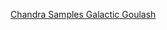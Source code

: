 [Chandra Samples Galactic Goulash](https://www.nasa.gov/mission_pages/chandra/images/chandra-samples-galactic-goulash.html)
